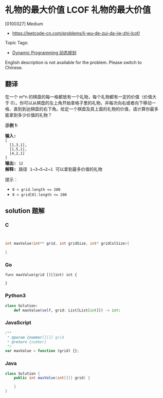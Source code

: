 # 礼物的最大价值 LCOF 礼物的最大价值

[0100327] Medium

- https://leetcode-cn.com/problems/li-wu-de-zui-da-jie-zhi-lcof/

Topic Tags:

- [Dynamic Programming 动态规划](https://leetcode-cn.com/tag/dynamic-programming/)

English description is not available for the problem. Please switch to Chinese.

## 翻译

在一个 m\*n 的棋盘的每一格都放有一个礼物，每个礼物都有一定的价值（价值大于 0）。你可以从棋盘的左上角开始拿格子里的礼物，并每次向右或者向下移动一格、直到到达棋盘的右下角。给定一个棋盘及其上面的礼物的价值，请计算你最多能拿到多少价值的礼物？

**示例 1:**

<pre><strong>输入:</strong> 
<code>[
&nbsp; [1,3,1],
&nbsp; [1,5,1],
&nbsp; [4,2,1]
]</code>
<strong>输出:</strong> <code>12
</code><strong>解释:</strong> 路径 1→3→5→2→1 可以拿到最多价值的礼物</pre>

提示：

- `0 < grid.length <= 200`
- `0 < grid[0].length <= 200`

## solution 题解

### C

```c


int maxValue(int** grid, int gridSize, int* gridColSize){

}


```

### Go

```golang
func maxValue(grid [][]int) int {

}
```

### Python3

```python
class Solution:
    def maxValue(self, grid: List[List[int]]) -> int:
```

### JavaScript

```javascript
/**
 * @param {number[][]} grid
 * @return {number}
 */
var maxValue = function (grid) {};
```

### Java

```java
class Solution {
    public int maxValue(int[][] grid) {

    }
}
```
